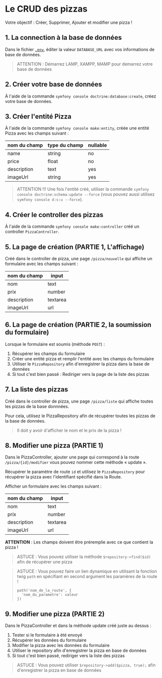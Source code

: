 # Le CRUD des pizzas

Votre objectif : Créer, Supprimer, Ajouter et modifier une pizza !

## 1. La connection à la base de données

Dans le fichier [`.env`](../.env), éditer la valeur `DATABASE_URL`
avec vos informations de base de données.

> ATTENTION : Démarrez LAMP, XAMPP, MAMP pour demarrez votre base de données

## 2. Créer votre base de données

À l'aide de la commande `symfony console doctrine:database:create`, créez votre
base de données.

## 3. Créer l'entité Pizza

À l'aide de la commande `symfony console make:entity`, créée une entité
Pizza avec les champs suivant :

| nom du champ | type du champ | nullable |
| ------------ | ------------- | -------- |
| name         | string        | no       |
| price        | float         | no       |
| description  | text          | yes      |
| imageUrl     | string        | yes      |

> ATTENTION !!! Une fois l'entité créé, utiliser la commande `symfony console doctrine:schema:update --force` (vous
> pouvez aussi utilisez `symfony console d:s:u --force`).

## 4. Créer le controller des pizzas

À l'aide de la commande `symfony console make:controller` créé un controller `PizzaController`.

## 5. La page de création (PARTIE 1, L'affichage)

Créé dans le controller de pizza, une page `/pizza/nouvelle` qui affiche un formulaire
avec les champs suivant :

| nom du champ | input    |
| ------------ | -------- |
| nom          | text     |
| prix         | number   |
| description  | textarea |
| imageUrl     | url      |

## 6. La page de création (PARTIE 2, la soumission du formulaire)

Lorsque le formulaire est soumis (méthode `POST`) :

1. Récupérer les champs du formulaire
2. Créer une entité pizza et remplir l'entité avec les champs du formulaire
3. Utiliser le `PizzaRepository` afin d'enregistrer la pizza dans la base de données
4. Si tout c'est bien passé : Rediriger vers la page de la liste des pizzas

## 7. La liste des pizzas

Créé dans le controller de pizza, une page `/pizza/liste` qui affiche toutes
les pizzas de la base donnnées.

Pour cela, utilisez le PizzaRepository afin de récupérer toutes les pizzas
de la base de données.

> Il doit y avoir d'afficher le nom et le prix de la pizza !

## 8. Modifier une pizza (PARTIE 1)

Dans le PizzaController, ajouter une page qui correspond à la route `/pizza/{id}/modifier`
vous pouvez nommer cette méthode « update ».

Récupérer le paramètre de route `id` et utilisez le `PizzaRepository` pour récupérer
la pizza avec l'identifiant spécifié dans la Route.

Afficher un formulaire avec les champs suivant :

| nom du champ | input    |
| ------------ | -------- |
| nom          | text     |
| prix         | number   |
| description  | textarea |
| imageUrl     | url      |

**ATTENTION** : Les champs doivent être préremplie avec ce que contient la pizza !

> ASTUCE : Vous pouvez utiliser la méthode `$repository->find($id)` afin de récupérer une pizza

> ASTUCE : Vous pouvez faire un lien dynamique en utilisant la fonction twig `path` en spécifiant
> en second argument les paramères de la route !
>
> ```twig
> path('nom_de_la_route', {
>   'nom_du_parametre': valeur
> })
> ```

## 9. Modifier une pizza (PARTIE 2)

Dans le PizzaController et dans la méthode update créé juste au dessus :

1. Tester si le formulaire à été envoyé
2. Récupérer les données du formulaire
3. Modifier la pizza avec les données du formulaire
4. Utiliser le repository afin d'enregistrer la pizza en base de données
5. Si tout c'est bien passé, rediriger vers la liste des pizzas

> ASTUCE : Vous pouvez utiliser `$repository->add($pizza, true);` afin d'enregistrer
> la pizza en base de données
